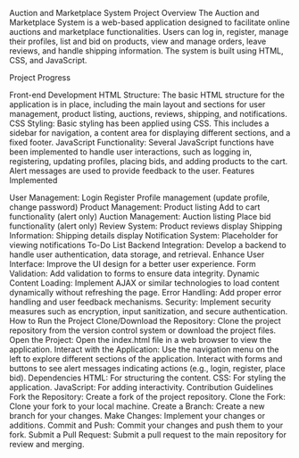 Auction and Marketplace System
Project Overview
The Auction and Marketplace System is a web-based application designed to facilitate online auctions and marketplace functionalities. Users can log in, register, manage their profiles, list and bid on products, view and manage orders, leave reviews, and handle         shipping information. The system is built using HTML, CSS, and JavaScript.

Project Progress

Front-end Development
HTML Structure: The basic HTML structure for the application is in place, including the main layout and sections for user management, product listing, auctions, reviews, shipping, and notifications.
CSS Styling: Basic styling has been applied using CSS. This includes a sidebar for navigation, a content area for displaying different sections, and a fixed footer.
JavaScript Functionality: Several JavaScript functions have been implemented to handle user interactions, such as logging in, registering, updating profiles, placing bids, and adding products to the cart. Alert messages are used to provide feedback to the user.
Features Implemented

User Management:
Login
Register
Profile management (update profile, change password)
Product Management:
Product listing
Add to cart functionality (alert only)
Auction Management:
Auction listing
Place bid functionality (alert only)
Review System:
Product reviews display
Shipping Information:
Shipping details display
Notification System:
Placeholder for viewing notifications
To-Do List
Backend Integration: Develop a backend to handle user authentication, data storage, and retrieval.
Enhance User Interface: Improve the UI design for a better user experience.
Form Validation: Add validation to forms to ensure data integrity.
Dynamic Content Loading: Implement AJAX or similar technologies to load content dynamically without refreshing the page.
Error Handling: Add proper error handling and user feedback mechanisms.
Security: Implement security measures such as encryption, input sanitization, and secure authentication.
How to Run the Project
Clone/Download the Repository:
Clone the project repository from the version control system or download the project files.
Open the Project:
Open the index.html file in a web browser to view the application.
Interact with the Application:
Use the navigation menu on the left to explore different sections of the application.
Interact with forms and buttons to see alert messages indicating actions (e.g., login, register, place bid).
Dependencies
HTML: For structuring the content.
CSS: For styling the application.
JavaScript: For adding interactivity.
Contribution Guidelines
Fork the Repository: Create a fork of the project repository.
Clone the Fork: Clone your fork to your local machine.
Create a Branch: Create a new branch for your changes.
Make Changes: Implement your changes or additions.
Commit and Push: Commit your changes and push them to your fork.
Submit a Pull Request: Submit a pull request to the main repository for review and merging.
